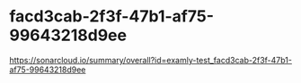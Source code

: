 # facd3cab-2f3f-47b1-af75-99643218d9ee
https://sonarcloud.io/summary/overall?id=examly-test_facd3cab-2f3f-47b1-af75-99643218d9ee
